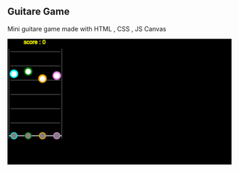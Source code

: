 ## Guitare Game

Mini guitare game made with HTML , CSS , JS Canvas

![Texte alternatif](capture_guitare.png)
